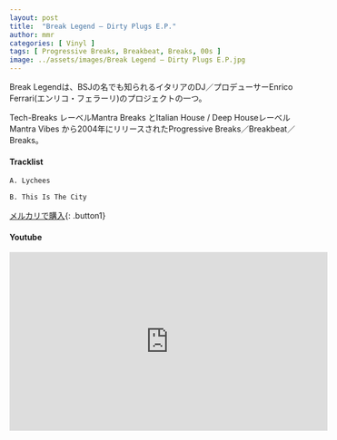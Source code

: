 ```yaml
---
layout: post
title:  "Break Legend – Dirty Plugs E.P."
author: mmr
categories: [ Vinyl ]
tags: [ Progressive Breaks, Breakbeat, Breaks, 00s ]
image: ../assets/images/Break Legend – Dirty Plugs E.P.jpg
---
```


Break Legendは、BSJの名でも知られるイタリアのDJ／プロデューサーEnrico Ferrari(エンリコ・フェラーリ)のプロジェクトの一つ。

Tech-Breaks レーベルMantra Breaks とItalian House / Deep HouseレーベルMantra Vibes から2004年にリリースされたProgressive Breaks／Breakbeat／Breaks。


#### Tracklist
```md
A. Lychees

B. This Is The City
```

[メルカリで購入](https://jp.mercari.com/item/m44728597538?afid=6142608987){: .button1}

#### Youtube
<iframe width="560" height="315" src="https://www.youtube.com/embed/uWUh6Ma1i5o?si=c9m8EFUJ8GtU_IqI" title="YouTube video player" frameborder="0" allow="accelerometer; autoplay; clipboard-write; encrypted-media; gyroscope; picture-in-picture; web-share" referrerpolicy="strict-origin-when-cross-origin" allowfullscreen></iframe>